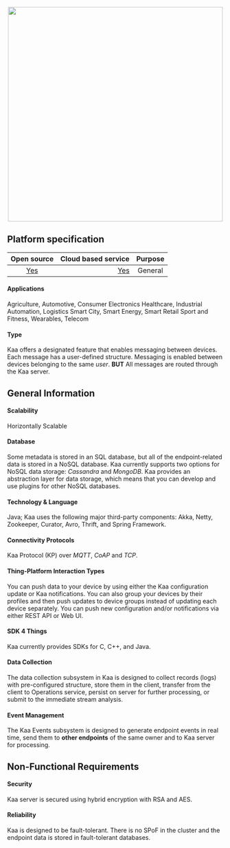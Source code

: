 <p align = "center">
  <img src="https://www.kaaproject.org/wp-content/uploads/2014/09/kaawhite.png" width=500 >
</p>

## Platform specification

| Open source | Cloud based service | Purpose |
|:-----------:|--------------------:|:-------:|
| [Yes](https://github.com/kaaproject/kaa) | [Yes](https://www.kaaiot.io/) | General |

#### Applications
Agriculture, Automotive, Consumer Electronics
Healthcare, Industrial Automation, Logistics
Smart City, Smart Energy, Smart Retail
Sport and Fitness, Wearables, Telecom

#### Type
Kaa offers a designated feature that enables messaging between devices. Each message has a user-defined structure.
Messaging is enabled between devices belonging to the same *user*.
**BUT** All messages are routed through the Kaa server.

## General Information

#### Scalability
Horizontally Scalable

#### Database
Some metadata is stored in an SQL database, but all of the endpoint-related data is stored in
a NoSQL database. Kaa currently supports two options for NoSQL data storage:
_Cassandra_ and _MongoDB_. Kaa provides an abstraction layer for data storage,
which means that you can develop and use plugins for other NoSQL databases.

#### Technology & Language
Java; Kaa uses the following major third-party components: Akka, Netty, Zookeeper, Curator, Avro, Thrift, and Spring Framework.

#### Connectivity Protocols
Kaa Protocol (KP) over _MQTT_, _CoAP_ and _TCP_.

#### Thing-Platform Interaction Types
You can push data to your device by using either the Kaa configuration update or Kaa notifications.
You can also group your devices by their
profiles and then push updates to device groups instead of updating each device separately.
You can push new configuration and/or notifications via either REST API or Web UI.

#### SDK 4 Things
Kaa currently provides SDKs for C, C++, and Java.

#### Data Collection
The data collection subsystem in Kaa is designed to collect records (logs) with pre-configured structure,
store them in the client, transfer from the client to Operations service, persist on server for further processing,
or submit to the immediate stream analysis.

#### Event Management
The Kaa Events subsystem is designed to generate endpoint
events in real time, send them to <strong>other endpoints</strong> of the
same owner and to Kaa server for processing.

## Non-Functional Requirements

#### Security
Kaa server is secured using hybrid encryption with RSA and AES.

#### Reliability
Kaa is designed to be fault-tolerant.
There is no SPoF in the cluster and the endpoint data
is stored in fault-tolerant databases.
